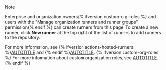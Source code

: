 > [!NOTE]
> Enterprise and organization owners{% ifversion custom-org-roles %} and users with the "Manage organization runners and runner groups" permission{% endif %} can create runners from this page. To create a new runner, click **New runner** at the top right of the list of runners to add runners to the repository.
>
> For more information, see {% ifversion actions-hosted-runners %}[AUTOTITLE](/actions/using-github-hosted-runners/managing-larger-runners) and {% endif %}[AUTOTITLE](/actions/hosting-your-own-runners/managing-self-hosted-runners/adding-self-hosted-runners).
{% ifversion custom-org-roles %}
>For more information about custom organization roles, see [AUTOTITLE](/organizations/managing-peoples-access-to-your-organization-with-roles/about-custom-organization-roles).
{% endif %}
